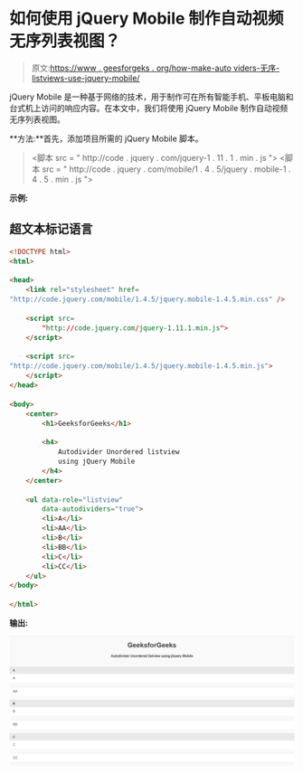 # 如何使用 jQuery Mobile 制作自动视频无序列表视图？

> 原文:[https://www . geesforgeks . org/how-make-auto viders-无序-listviews-use-jquery-mobile/](https://www.geeksforgeeks.org/how-to-make-autodividers-unordered-listviews-using-jquery-mobile/)

jQuery Mobile 是一种基于网络的技术，用于制作可在所有智能手机、平板电脑和台式机上访问的响应内容。在本文中，我们将使用 jQuery Mobile 制作自动视频无序列表视图。

**方法:**首先，添加项目所需的 jQuery Mobile 脚本。

> <link rel="”stylesheet”" href="”http://code.jquery.com/mobile/1.4.5/jquery.mobile-1.4.5.min.css”">
> <脚本 src = " http://code . jquery . com/jquery-1 . 11 . 1 . min . js "></脚本>
> <脚本 src = " http://code . jquery . com/mobile/1 . 4 . 5/jquery . mobile-1 . 4 . 5 . min . js "></脚本>

**示例:**

## 超文本标记语言

```html
<!DOCTYPE html>
<html>

<head>
    <link rel="stylesheet" href=
"http://code.jquery.com/mobile/1.4.5/jquery.mobile-1.4.5.min.css" />

    <script src=
        "http://code.jquery.com/jquery-1.11.1.min.js">
    </script>

    <script src=
"http://code.jquery.com/mobile/1.4.5/jquery.mobile-1.4.5.min.js">
    </script>
</head>

<body>
    <center>
        <h1>GeeksforGeeks</h1>

        <h4>
            Autodivider Unordered listview
            using jQuery Mobile
        </h4>
    </center>

    <ul data-role="listview" 
        data-autodividers="true">
        <li>A</li>
        <li>AA</li>
        <li>B</li>
        <li>BB</li>
        <li>C</li>
        <li>CC</li>
    </ul>
</body>

</html>
```

**输出:**

![](img/4a17b57169cd5f58159da98b4396a73d.png)